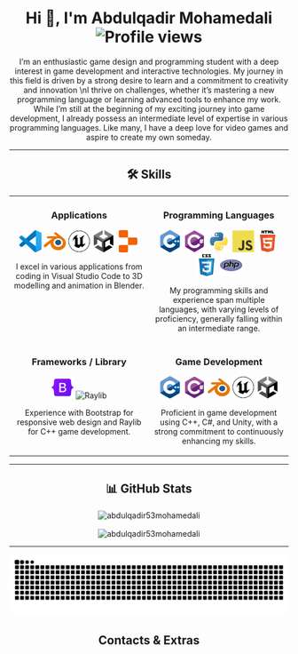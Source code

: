 <!-- Introduction Section -->
<h1 align="center">Hi 👋, I'm Abdulqadir Mohamedali
  <img src="https://komarev.com/ghpvc/?username=abdulqadir53mohamedali&label=visitors&color=0e75b6&style=flat" alt="Profile views" />
</h1>

<p align="center">
I’m an enthusiastic game design and programming student with a deep interest in game development and interactive technologies. My journey in this field is driven by a strong desire to learn and a commitment to creativity and innovation \nI thrive on challenges, whether it’s mastering a new programming language or learning advanced tools to enhance my work. While I’m still at the beginning of my exciting journey into game development, I already possess an intermediate level of expertise in various programming languages. Like many, I have a deep love for video games and aspire to create my own someday.
</p>


---
<!-- Skills Section -->
<h2 align="center">🛠 Skills</h2>

<!-- Skill Categories in 2 Rows and 2 Columns -->
<table align="center">
  <!-- First Row -->
  <tr>
    <!-- Applications Column -->
    <td align="center" valign="top" width="50%">
      <h3>Applications</h3>
      <p>
        <img src="https://raw.githubusercontent.com/devicons/devicon/master/icons/vscode/vscode-original.svg" alt="VS Code" width="40" height="40"/>
        <img src="https://raw.githubusercontent.com/devicons/devicon/master/icons/blender/blender-original.svg" alt="Blender" width="40" height="40"/>
        <img src="https://raw.githubusercontent.com/devicons/devicon/master/icons/unrealengine/unrealengine-original.svg" alt="Unreal Engine" width="40" height="40"/>
        <img src="https://raw.githubusercontent.com/devicons/devicon/master/icons/unity/unity-original.svg" alt="Unity" width="40" height="40"/>
        <img src="https://raw.githubusercontent.com/devicons/devicon/master/icons/replit/replit-original.svg" alt="Repl.it" width="40" height="40"/>
      </p>
      <p>I excel in various applications from coding in Visual Studio Code to 3D modelling and animation in Blender.</p>
    </td>
    <!-- Programming Languages Column -->
    <td align="center" valign="top" width="50%">
      <h3>Programming Languages</h3>
      <p>
        <img src="https://raw.githubusercontent.com/devicons/devicon/master/icons/cplusplus/cplusplus-original.svg" alt="C++" width="40" height="40"/>
        <img src="https://raw.githubusercontent.com/devicons/devicon/master/icons/csharp/csharp-original.svg" alt="C#" width="40" height="40"/>
        <img src="https://raw.githubusercontent.com/devicons/devicon/master/icons/python/python-original.svg" alt="Python" width="40" height="40"/>
        <img src="https://raw.githubusercontent.com/devicons/devicon/master/icons/javascript/javascript-original.svg" alt="JavaScript" width="40" height="40"/>
        <img src="https://raw.githubusercontent.com/devicons/devicon/master/icons/html5/html5-original-wordmark.svg" alt="HTML" width="40" height="40"/>
        <img src="https://raw.githubusercontent.com/devicons/devicon/master/icons/css3/css3-original-wordmark.svg" alt="CSS" width="40" height="40"/>
        <img src="https://raw.githubusercontent.com/devicons/devicon/master/icons/php/php-original.svg" alt="PHP" width="40" height="40"/>
      </p>
      <p>My programming skills and experience span multiple languages, with varying levels of proficiency, generally falling within an intermediate range.</p>
    </td>
  </tr>
  <!-- Second Row -->
  <tr>
    <!-- Frameworks / Library Column -->
    <td align="center" valign="top" width="50%">
      <h3>Frameworks / Library</h3>
      <p>
        <img src="https://raw.githubusercontent.com/devicons/devicon/master/icons/bootstrap/bootstrap-original.svg" alt="Bootstrap" width="40" height="40"/>
        <img src="https://raw.githubusercontent.com/devicons/devicon/master/icons/raylib/raylib-original.svg" alt="Raylib" width="40" height="40"/>
      </p>
      <p>Experience with Bootstrap for responsive web design and Raylib for C++ game development.</p>
    </td>
    <!-- Game Development Column -->
    <td align="center" valign="top" width="50%">
      <h3>Game Development</h3>
      <p>
        <img src="https://raw.githubusercontent.com/devicons/devicon/master/icons/cplusplus/cplusplus-original.svg" alt="C++" width="40" height="40"/>
        <img src="https://raw.githubusercontent.com/devicons/devicon/master/icons/csharp/csharp-original.svg" alt="C#" width="40" height="40"/>
        <img src="https://raw.githubusercontent.com/devicons/devicon/master/icons/blender/blender-original.svg" alt="Blender" width="40" height="40"/>
        <img src="https://raw.githubusercontent.com/devicons/devicon/master/icons/unrealengine/unrealengine-original.svg" alt="Unreal Engine" width="40" height="40"/>
        <img src="https://raw.githubusercontent.com/devicons/devicon/master/icons/unity/unity-original.svg" alt="Unity" width="40" height="40"/>
      </p>
      <p>Proficient in game development using C++, C#, and Unity, with a strong commitment to continuously enhancing my skills.</p>
    </td>
  </tr>
</table>



---

<!-- Statistics Section -->
<!-- Statistics Section -->
<h2 align="center">📊 GitHub Stats</h2>
<p align="center">
  <img align="center" src="https://github-readme-stats.vercel.app/api/top-langs?username=abdulqadir53mohamedali&show_icons=true&locale=en&layout=donut&theme=dark&bg_color=333333&title_color=ffffff&text_color=ffffff&icon_color=ffa500" alt="abdulqadir53mohamedali" />
</p>
<p align="center">
  <img align="center" src="https://github-readme-stats.vercel.app/api?username=abdulqadir53mohamedali&show_icons=true&locale=en&theme=dark&bg_color=333333&title_color=ffffff&text_color=ffffff&icon_color=ffa500" alt="abdulqadir53mohamedali" />
</p>

---

<!-- Contribution Snake -->
<p align="center">
  <img alt="snake eating my contributions" src="https://github.com/Abdulqadir53Mohamedali/Abdulqadir53Mohamedali/blob/output/github-contribution-grid-snake-dark.svg" />
</p>
<h2 align="center">Contacts & Extras</h2>

